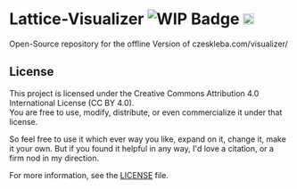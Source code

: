 # Lattice-Visualizer ![WIP Badge](https://img.shields.io/badge/status-WIP-yellow.svg) <a href="https://www.buymeacoffee.com/DenisCzeskleba"><img src="https://www.buymeacoffee.com/assets/img/custom_images/orange_img.png" height="20px"></a>

Open-Source repository for the offline Version of czeskleba.com/visualizer/



## License

This project is licensed under the Creative Commons Attribution 4.0 International License (CC BY 4.0).  
You are free to use, modify, distribute, or even commercialize it under that license.

So feel free to use it which ever way you like, expand on it, change it, make it your own. 
But if you found it helpful in any way, I'd love a citation, or a firm nod in my direction.

For more information, see the [LICENSE](LICENSE) file.
